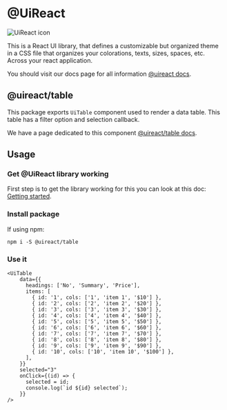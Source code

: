 # @UiReact
![UiReact icon](https://www.uireact.io/_next/static/media/sunglasses_cat.a5f3369a.gif)

This is a React UI library, that defines a customizable but organized theme in a CSS file that organizes your colorations, texts, sizes, spaces, etc. Across your react application.

You should visit our docs page for all information [@uireact docs](https://uireact.io).

## @uireact/table

This package exports `UiTable` component used to render a data table. This table has a filter option and selection callback.

We have a page dedicated to this component [@uireact/table docs](https://www.uireact.io/docs/table).

## Usage

### Get @UiReact library working

First step is to get the library working for this you can look at this doc: [Getting started](https://www.uireact.io/docs).

### Install package

If using npm:

```
npm i -S @uireact/table
```

### Use it

```tsx
<UiTable
    data={{
      headings: ['No', 'Summary', 'Price'],
      items: [
        { id: '1', cols: ['1', 'item 1', '$10'] },
        { id: '2', cols: ['2', 'item 2', '$20'] },
        { id: '3', cols: ['3', 'item 3', '$30'] },
        { id: '4', cols: ['4', 'item 4', '$40'] },
        { id: '5', cols: ['5', 'item 5', '$50'] },
        { id: '6', cols: ['6', 'item 6', '$60'] },
        { id: '7', cols: ['7', 'item 7', '$70'] },
        { id: '8', cols: ['8', 'item 8', '$80'] },
        { id: '9', cols: ['9', 'item 9', '$90'] },
        { id: '10', cols: ['10', 'item 10', '$100'] },
      ],
    }}
    selected="3"
    onClick={(id) => {
      selected = id;
      console.log(`id ${id} selected`);
    }}
/>
```
